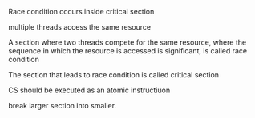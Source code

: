 Race condition occurs inside critical section

multiple threads access the same resource

A section where two threads compete for the same resource, where the sequence in which 
the resource is accessed is significant, is called race condition

The section that leads to race condition is called critical section

CS should be executed as an atomic instructiuon

break larger section into smaller.

